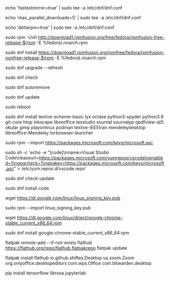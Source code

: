 echo 'fastestmirror=true' | sudo tee -a /etc/dnf/dnf.conf

echo 'max_parallel_downloads=5' | sudo tee -a /etc/dnf/dnf.conf

echo 'deltarpm=true' | sudo tee -a /etc/dnf/dnf.conf

sudo rpm -Uvh http://download1.rpmfusion.org/free/fedora/rpmfusion-free-release-$(rpm -E %fedora).noarch.rpm

sudo dnf install https://download1.rpmfusion.org/nonfree/fedora/rpmfusion-nonfree-release-$(rpm -E %fedora).noarch.rpm

sudo dnf upgrade --refresh

sudo dnf check

sudo dnf autoremove

sudo dnf update

sudo reboot

sudo dnf install texlive-scheme-basic lyx octave python3-spyder python3.9 git-core htop inkscape libreoffice texstudio xournal xournalpp qpdfview-qt5 okular gimp playonlinux podman texlive-IEEEtran mendeleydesktop libreoffice-Mendeley torbrowser-launcher

sudo rpm --import https://packages.microsoft.com/keys/microsoft.asc

sudo sh -c 'echo -e "[code]\nname=Visual Studio Code\nbaseurl=https://packages.microsoft.com/yumrepos/vscode\nenabled=1\ngpgcheck=1\ngpgkey=https://packages.microsoft.com/keys/microsoft.asc" > /etc/yum.repos.d/vscode.repo'

sudo dnf check-update

sudo dnf install code

wget https://dl.google.com/linux/linux_signing_key.pub

sudo rpm --import linux_signing_key.pub

wget https://dl.google.com/linux/direct/google-chrome-stable_current_x86_64.rpm

sudo dnf install google-chrome-stable_current_x86_64.rpm

flatpak remote-add --if-not-exists flathub https://flathub.org/repo/flathub.flatpakrepo flatpak update

flatpak install flathub io.github.shiftey.Desktop us.zoom.Zoom org.onlyoffice.desktopeditors com.wps.Office com.bitwarden.desktop

pip install tensorflow librosa jupyterlab
